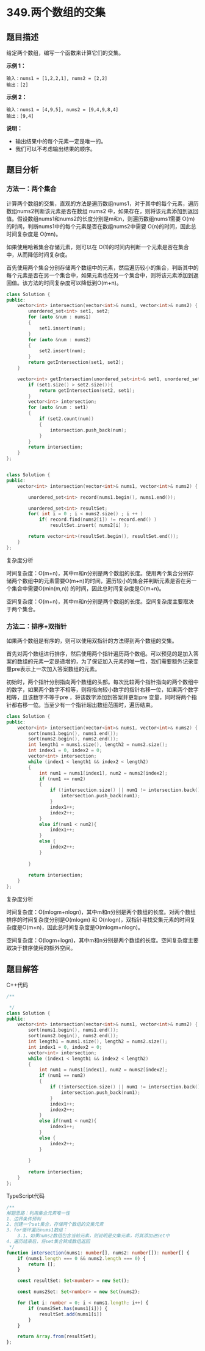 # 349.两个数组的交集

## 题目描述

给定两个数组，编写一个函数来计算它们的交集。

**示例 1：**

```
输入：nums1 = [1,2,2,1], nums2 = [2,2]
输出：[2]
```

**示例 2：**

```
输入：nums1 = [4,9,5], nums2 = [9,4,9,8,4]
输出：[9,4]
```

**说明：**

- 输出结果中的每个元素一定是唯一的。
- 我们可以不考虑输出结果的顺序。

## 题目分析

### 方法一：两个集合

计算两个数组的交集，直观的方法是遍历数组nums1，对于其中的每个元素，遍历数组nums2判断该元素是否在数组 nums2 中，如果存在，则将该元素添加到返回值。假设数组nums1和nums2的长度分别是m和n，则遍历数组nums1需要 O(m)的时间，判断nums1中的每个元素是否在数组nums2中需要 O(n)的时间，因此总时间复杂度是 O(mn)。

如果使用哈希集合存储元素，则可以在 O(1)的时间内判断一个元素是否在集合中，从而降低时间复杂度。

首先使用两个集合分别存储两个数组中的元素，然后遍历较小的集合，判断其中的每个元素是否在另一个集合中，如果元素也在另一个集合中，则将该元素添加到返回值。该方法的时间复杂度可以降低到O(m+n)。

```c++
class Solution {
public:
    vector<int> intersection(vector<int>& nums1, vector<int>& nums2) {
        unordered_set<int> set1, set2;
        for (auto &num : nums1)
        {
            set1.insert(num);
        }
        for (auto &num : nums2)
        {
            set2.insert(num);
        }
        return getIntersection(set1, set2);
    }

    vector<int> getIntersection(unordered_set<int>& set1, unordered_set<int>& set2) {
        if (set1.size() > set2.size()){
            return getIntersection(set2, set1);
        }
        vector<int> intersection;
        for (auto &num : set1)
        {
            if (set2.count(num))
            {
                intersection.push_back(num);
            }
        }
        return intersection;
    }
};


class Solution {
public:
    vector<int> intersection(vector<int>& nums1, vector<int>& nums2) {

        unordered_set<int> record(nums1.begin(), nums1.end());

        unordered_set<int> resultSet;
        for( int i = 0 ; i < nums2.size() ; i ++ )
            if( record.find(nums2[i]) != record.end() )
                resultSet.insert( nums2[i] );

        return vector<int>(resultSet.begin(), resultSet.end());
    }
};
```

复杂度分析

时间复杂度：O(m+n)，其中m和n分别是两个数组的长度。使用两个集合分别存储两个数组中的元素需要O(m+n)的时间，遍历较小的集合并判断元素是否在另一个集合中需要O(min(m,n)) 的时间，因此总时间复杂度是O(m+n)。

空间复杂度：O(m+n)，其中m和n分别是两个数组的长度。空间复杂度主要取决于两个集合。

### 方法二：排序+双指针

如果两个数组是有序的，则可以使用双指针的方法得到两个数组的交集。

首先对两个数组进行排序，然后使用两个指针遍历两个数组。可以预见的是加入答案的数组的元素一定是递增的，为了保证加入元素的唯一性，我们需要额外记录变量pre表示上一次加入答案数组的元素。

初始时，两个指针分别指向两个数组的头部。每次比较两个指针指向的两个数组中的数字，如果两个数字不相等，则将指向较小数字的指针右移一位，如果两个数字相等，且该数字不等于pre ，将该数字添加到答案并更新pre 变量，同时将两个指针都右移一位。当至少有一个指针超出数组范围时，遍历结束。

```c++
class Solution {
public:
    vector<int> intersection(vector<int>& nums1, vector<int>& nums2) {
        sort(nums1.begin(), nums1.end());
        sort(nums2.begin(), nums2.end());
        int length1 = nums1.size(), length2 = nums2.size();
        int index1 = 0, index2 = 0;
        vector<int> intersection;
        while (index1 < length1 && index2 < length2)
        {
            int num1 = nums1[index1], num2 = nums2[index2];
            if (num1 == num2)
            {
                if (!intersection.size() || num1 != intersection.back()){
                    intersection.push_back(num1);                  
                }
                index1++;
                index2++;
            }
            else if(num1 < num2){
                index1++;
            }
            else {
                index2++;
            }
            
        }
        
        return intersection;
    }
};
```

复杂度分析

时间复杂度：O(mlogm+nlogn)，其中m和n分别是两个数组的长度。对两个数组排序的时间复杂度分别是O(mlogm) 和 O(nlogn)，双指针寻找交集元素的时间复杂度是O(m+n)，因此总时间复杂度是O(mlogm+nlogn)。

空间复杂度：O(logm+logn)，其中m和n分别是两个数组的长度。空间复杂度主要取决于排序使用的额外空间。

## 题目解答

C++代码

```c++
/**

 */
class Solution {
public:
    vector<int> intersection(vector<int>& nums1, vector<int>& nums2) {
        sort(nums1.begin(), nums1.end());
        sort(nums2.begin(), nums2.end());
        int length1 = nums1.size(), length2 = nums2.size();
        int index1 = 0, index2 = 0;
        vector<int> intersection;
        while (index1 < length1 && index2 < length2)
        {
            int num1 = nums1[index1], num2 = nums2[index2];
            if (num1 == num2)
            {
                if (!intersection.size() || num1 != intersection.back()){
                    intersection.push_back(num1);                  
                }
                index1++;
                index2++;
            }
            else if(num1 < num2){
                index1++;
            }
            else {
                index2++;
            }
            
        }
        
        return intersection;
    }
};
```

TypeScript代码

```typescript
/**
解题思路：利用集合元素唯一性
1、边界条件预判
2、创建一个set集合，存储两个数组的交集元素
3、for循环遍历nums1数组：
    3.1、如果nums2数组包含当前元素，则说明是交集元素，将其添加进Set中
4、遍历结束后，将set集合转成数组返回
 */
function intersection(nums1: number[], nums2: number[]): number[] {
    if (nums1.length === 0 && nums2.length === 0) {
        return [];
    }

    const resultSet: Set<number> = new Set();

    const nums2Set: Set<number> = new Set(nums2);

    for (let i: number = 0; i < nums1.length; i++) {
        if (nums2Set.has(nums1[i])) {
            resultSet.add(nums1[i])
        }
    }

    return Array.from(resultSet);
};
```

